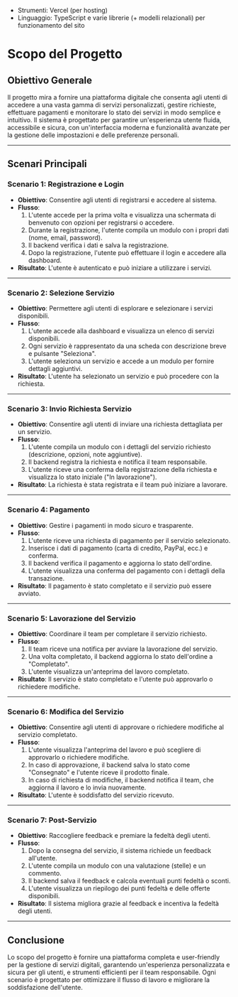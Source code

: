 * Strumenti: Vercel (per hosting)
* Linguaggio: TypeScript e varie librerie (+ modelli relazionali) per funzionamento del sito

# Scopo del Progetto

## Obiettivo Generale
Il progetto mira a fornire una piattaforma digitale che consenta agli utenti di accedere a una vasta gamma di servizi personalizzati, gestire richieste, effettuare pagamenti e monitorare lo stato dei servizi in modo semplice e intuitivo. Il sistema è progettato per garantire un'esperienza utente fluida, accessibile e sicura, con un'interfaccia moderna e funzionalità avanzate per la gestione delle impostazioni e delle preferenze personali.

---

## Scenari Principali

### **Scenario 1: Registrazione e Login**
- **Obiettivo**: Consentire agli utenti di registrarsi e accedere al sistema.
- **Flusso**:
  1. L'utente accede per la prima volta e visualizza una schermata di benvenuto con opzioni per registrarsi o accedere.
  2. Durante la registrazione, l'utente compila un modulo con i propri dati (nome, email, password).
  3. Il backend verifica i dati e salva la registrazione.
  4. Dopo la registrazione, l'utente può effettuare il login e accedere alla dashboard.
- **Risultato**: L'utente è autenticato e può iniziare a utilizzare i servizi.

---

### **Scenario 2: Selezione Servizio**
- **Obiettivo**: Permettere agli utenti di esplorare e selezionare i servizi disponibili.
- **Flusso**:
  1. L'utente accede alla dashboard e visualizza un elenco di servizi disponibili.
  2. Ogni servizio è rappresentato da una scheda con descrizione breve e pulsante "Seleziona".
  3. L'utente seleziona un servizio e accede a un modulo per fornire dettagli aggiuntivi.
- **Risultato**: L'utente ha selezionato un servizio e può procedere con la richiesta.

---

### **Scenario 3: Invio Richiesta Servizio**
- **Obiettivo**: Consentire agli utenti di inviare una richiesta dettagliata per un servizio.
- **Flusso**:
  1. L'utente compila un modulo con i dettagli del servizio richiesto (descrizione, opzioni, note aggiuntive).
  2. Il backend registra la richiesta e notifica il team responsabile.
  3. L'utente riceve una conferma della registrazione della richiesta e visualizza lo stato iniziale ("In lavorazione").
- **Risultato**: La richiesta è stata registrata e il team può iniziare a lavorare.

---

### **Scenario 4: Pagamento**
- **Obiettivo**: Gestire i pagamenti in modo sicuro e trasparente.
- **Flusso**:
  1. L'utente riceve una richiesta di pagamento per il servizio selezionato.
  2. Inserisce i dati di pagamento (carta di credito, PayPal, ecc.) e conferma.
  3. Il backend verifica il pagamento e aggiorna lo stato dell'ordine.
  4. L'utente visualizza una conferma del pagamento con i dettagli della transazione.
- **Risultato**: Il pagamento è stato completato e il servizio può essere avviato.

---

### **Scenario 5: Lavorazione del Servizio**
- **Obiettivo**: Coordinare il team per completare il servizio richiesto.
- **Flusso**:
  1. Il team riceve una notifica per avviare la lavorazione del servizio.
  2. Una volta completato, il backend aggiorna lo stato dell'ordine a "Completato".
  3. L'utente visualizza un'anteprima del lavoro completato.
- **Risultato**: Il servizio è stato completato e l'utente può approvarlo o richiedere modifiche.

---

### **Scenario 6: Modifica del Servizio**
- **Obiettivo**: Consentire agli utenti di approvare o richiedere modifiche al servizio completato.
- **Flusso**:
  1. L'utente visualizza l'anteprima del lavoro e può scegliere di approvarlo o richiedere modifiche.
  2. In caso di approvazione, il backend salva lo stato come "Consegnato" e l'utente riceve il prodotto finale.
  3. In caso di richiesta di modifiche, il backend notifica il team, che aggiorna il lavoro e lo invia nuovamente.
- **Risultato**: L'utente è soddisfatto del servizio ricevuto.

---

### **Scenario 7: Post-Servizio**
- **Obiettivo**: Raccogliere feedback e premiare la fedeltà degli utenti.
- **Flusso**:
  1. Dopo la consegna del servizio, il sistema richiede un feedback all'utente.
  2. L'utente compila un modulo con una valutazione (stelle) e un commento.
  3. Il backend salva il feedback e calcola eventuali punti fedeltà o sconti.
  4. L'utente visualizza un riepilogo dei punti fedeltà e delle offerte disponibili.
- **Risultato**: Il sistema migliora grazie al feedback e incentiva la fedeltà degli utenti.

---

## Conclusione
Lo scopo del progetto è fornire una piattaforma completa e user-friendly per la gestione di servizi digitali, garantendo un'esperienza personalizzata e sicura per gli utenti, e strumenti efficienti per il team responsabile. Ogni scenario è progettato per ottimizzare il flusso di lavoro e migliorare la soddisfazione dell'utente.
